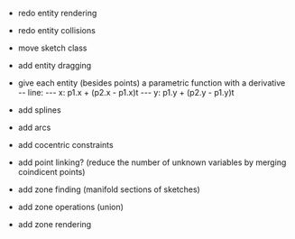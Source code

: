 - redo entity rendering
- redo entity collisions
- move sketch class
- add entity dragging

- give each entity (besides points) a parametric function with a derivative
-- line: 
--- x: p1.x + (p2.x - p1.x)t
--- y: p1.y + (p2.y - p1.y)t

- add splines
- add arcs
- add cocentric constraints

- add point linking? (reduce the number of unknown variables by merging coindicent points)

- add zone finding (manifold sections of sketches)
- add zone operations (union)
- add zone rendering